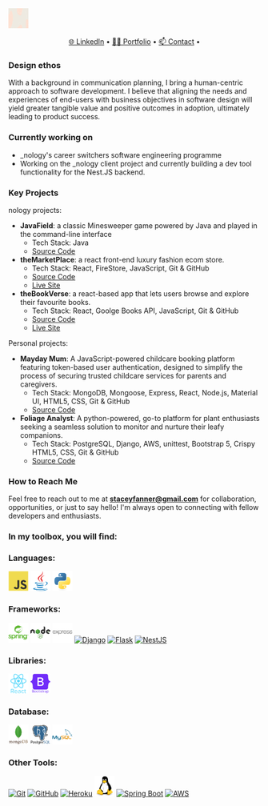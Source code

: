 <img src="./header.gif" alt="header" width="40" height="40"/>

<p align="center">
  <a href="https://www.linkedin.com/in/staceyfanner/">🌐 LinkedIn</a> •
  <a href="https://www.staceyfanner.com/">👨‍💻 Portfolio</a> •
  <a href="mailto:staceyfanner@gmail.com">📫 Contact</a>  •
<!--   <a href="https://github.com/users/staceyjf/projects/4/views/3">📝 Personal Kanban board</a> -->
</p>

### Design ethos
With a background in communication planning, I bring a human-centric approach to software development. I believe that aligning the needs and experiences of end-users with business objectives in software design will yield greater tangible value and positive outcomes in adoption, ultimately leading to product success.

### Currently working on
- _nology's career switchers software engineering programme 
- Working on the _nology client project and currently building a dev tool functionality for the Nest.JS backend.

### Key Projects
nology projects:
- **JavaField**: a classic Minesweeper game powered by Java and played in the command-line interface
    - Tech Stack: Java
    - [Source Code](https://github.com/staceyjf/javaMineField)
- **theMarketPlace**: a react front-end luxury fashion ecom store.
    - Tech Stack: React, FireStore, JavaScript, Git & GitHub 
    - [Source Code](https://github.com/staceyjf/theMarketPlace) 
    - [Live Site](https://www.staceyfanner.com/theMarketPlace/)
- **theBookVerse**: a react-based app that lets users browse and explore their favourite books.
    - Tech Stack: React, Goolge Books API, JavaScript, Git & GitHub 
    - [Source Code](https://github.com/staceyjf/theBookVerse) 
    - [Live Site](https://www.staceyfanner.com/theBookVerse/)
  
 Personal projects:
- **Mayday Mum**: A JavaScript-powered childcare booking platform featuring token-based user authentication, designed to simplify the process of securing trusted childcare services for parents and caregivers. 
    - Tech Stack: MongoDB, Mongoose, Express, React, Node.js, Material UI, HTML5, CSS, Git & GitHub  
    - [Source Code](https://github.com/staceyjf/maydayMum)
- **Foliage Analyst**: A python-powered, go-to platform for plant enthusiasts seeking a seamless solution to monitor and nurture their leafy companions.  
    - Tech Stack: PostgreSQL, Django, AWS, unittest, Bootstrap 5, Crispy HTML5, CSS, Git & GitHub 
    - [Source Code](https://github.com/staceyjf/foliageAnalyst)
  
### How to Reach Me
Feel free to reach out to me at **staceyfanner@gmail.com** for collaboration, opportunities, or just to say hello! I'm always open to connecting with fellow developers and enthusiasts.

### In my toolbox, you will find:

### Languages:
[<img src="https://raw.githubusercontent.com/devicons/devicon/master/icons/javascript/javascript-original.svg" alt="JavaScript" width="40" height="40"/>](https://developer.mozilla.org/en-US/docs/Web/JavaScript)
[<img src="https://raw.githubusercontent.com/devicons/devicon/master/icons/java/java-original.svg" alt="Java" width="40" height="40"/>](https://www.java.com/)
[<img src="https://raw.githubusercontent.com/devicons/devicon/master/icons/python/python-original.svg" alt="Python" width="40" height="40"/>](https://www.python.org/)

### Frameworks:
[<img src="https://raw.githubusercontent.com/devicons/devicon/master/icons/spring/spring-original-wordmark.svg" alt="Spring Boot" width="40" height="40"/>]([https://nodejs.org/](https://spring.io/projects/spring-boot/))
[<img src="https://raw.githubusercontent.com/devicons/devicon/master/icons/nodejs/nodejs-original-wordmark.svg" alt="Node.js" width="40" height="40"/>](https://nodejs.org/)
[<img src="https://raw.githubusercontent.com/devicons/devicon/master/icons/express/express-original-wordmark.svg" alt="Express" width="40" height="40"/>](https://expressjs.com/)
[<img src="https://cdn.worldvectorlogo.com/logos/django.svg" alt="Django" width="40" height="40"/>](https://www.djangoproject.com/)
[<img src="https://www.vectorlogo.zone/logos/pocoo_flask/pocoo_flask-icon.svg" alt="Flask" width="40" height="40"/>](https://flask.palletsprojects.com/)
[<img src="https://nestjs.com/img/logo-small.svg" alt="NestJS" width="40" height="40"/>](https://nestjs.com/)

### Libraries:
[<img src="https://raw.githubusercontent.com/devicons/devicon/master/icons/react/react-original-wordmark.svg" alt="React" width="40" height="40"/>](https://reactjs.org/)
[<img src="https://raw.githubusercontent.com/devicons/devicon/master/icons/bootstrap/bootstrap-plain-wordmark.svg" alt="Bootstrap" width="40" height="40"/>](https://getbootstrap.com/)

### Database:
[<img src="https://raw.githubusercontent.com/devicons/devicon/master/icons/mongodb/mongodb-original-wordmark.svg" alt="MongoDB" width="40" height="40"/>](https://www.mongodb.com/)
[<img src="https://raw.githubusercontent.com/devicons/devicon/master/icons/postgresql/postgresql-original-wordmark.svg" alt="PostgreSQL" width="40" height="40"/>](https://www.postgresql.org/)
[<img src="https://raw.githubusercontent.com/devicons/devicon/master/icons/mysql/mysql-original-wordmark.svg" alt="mySQL" width="40" height="40"/>](https://www.mysql.com/)

### Other Tools:
[<img src="https://www.vectorlogo.zone/logos/git-scm/git-scm-icon.svg" alt="Git" width="40" height="40"/>](https://git-scm.com/)
[<img src="https://www.vectorlogo.zone/logos/github/github-icon.svg" alt="GitHub" width="40" height="40"/>](https://github.com/)
[<img src="https://www.vectorlogo.zone/logos/heroku/heroku-icon.svg" alt="Heroku" width="40" height="40"/>](https://heroku.com/)
[<img src="https://raw.githubusercontent.com/devicons/devicon/master/icons/linux/linux-original.svg" alt="Linux" width="40" height="40"/>](https://www.linux.org/)
[<img src="https://www.vectorlogo.zone/logos/figma/figma-icon.svg" alt="Spring Boot" width="40" height="40"/>](https://www.figma.com/)
[<img src="https://www.vectorlogo.zone/logos/amazon_aws/amazon_aws-icon.svg" alt="AWS" width="40" height="40"/>](https://aws.amazon.com/)

